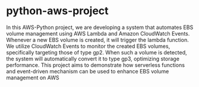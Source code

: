 # python-aws-project
In this AWS-Python project, we are developing a system that automates EBS volume management using AWS Lambda and Amazon CloudWatch Events. Whenever a new EBS volume is created, it will trigger the lambda function. We utilize CloudWatch Events to monitor the created EBS volumes, specifically targeting those of type gp2. When such a volume is detected, the system will automatically convert it to type gp3, optimizing storage performance. This project aims to demonstrate how serverless functions and event-driven mechanism can be used to enhance EBS volume management on AWS
